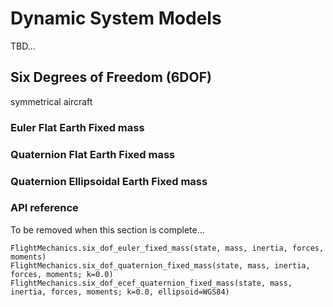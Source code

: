 # Dynamic System Models

TBD...

## Six Degrees of Freedom (6DOF)

symmetrical aircraft

### Euler Flat Earth Fixed mass

### Quaternion Flat Earth Fixed mass

### Quaternion Ellipsoidal Earth Fixed mass


### API reference

To be removed when this section is complete...

```@docs
FlightMechanics.six_dof_euler_fixed_mass(state, mass, inertia, forces, moments)
FlightMechanics.six_dof_quaternion_fixed_mass(state, mass, inertia, forces, moments; k=0.0)
FlightMechanics.six_dof_ecef_quaternion_fixed_mass(state, mass, inertia, forces, moments; k=0.0, ellipsoid=WGS84)
```
